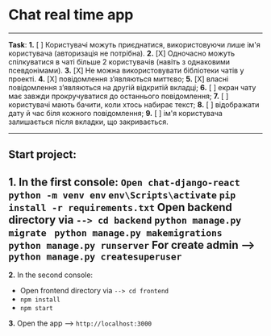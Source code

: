 # Chat real time app
---
 **Task**: 
 **1.** [ ] Користувачі можуть приєднатися, використовуючи лише ім'я користувача (авторизація не потрібна). 
 **2.** [X] Одночасно можуть спілкуватися в чаті більше 2 користувачів (навіть з однаковими псевдонімами). 
 **3.** [X] Не можна використовувати бібліотеки чатів у проекті. 
 **4.**  [X] повідомлення з’являються миттєво; 
 **5.** [X] власні повідомлення з’являються на другій відкритій вкладці; 
 **6.** [ ] екран чату має завжди прокручуватися до останнього повідомлення; 
 **7.**  [ ] користувачі мають бачити, коли хтось набирає текст; 
 **8.** [ ] відображати дату й час біля кожного повідомлення; 
 **9.** [ ] ім'я користувача залишається після вкладки, що закривається.
 
---
**Start project**:
---
 **1.** In the first console:
 	 `Open chat-django-react`
	 `python -m venv env`
	 `env\Scripts\activate`
	 `pip install -r requirements.txt`
    Open backend directory via `--> cd backend` 
    `python manage.py migrate `
   `python manage.py makemigrations `
   `python manage.py runserver`
   For create admin --> `python manage.py createsuperuser`
---
**2.** In the second console:
 - Open frontend directory via `--> cd frontend` 
 - `npm install` 
 - `npm start` 

 **3.** Open the app  --> `http://localhost:3000`